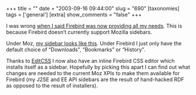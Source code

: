 +++
title = ""
date = "2003-09-16 09:44:00"
slug = "690"
[taxonomies]
tags = ['general']
[extra]
show_comments = "false"
+++

I was wrong [when I said Firebird was now providing all my needs](http://pipthepixie.tripod.com/blog/archive/2003_09_01_blog.html#106329532016716065). This is because Firebird doesn’t currently support Mozilla sidebars.

Under Moz, [my sidebar looks like this](http://philwilson.org/images/sidebar.png). Under Firebird I just only have the default choice of “Downloads”, “Bookmarks” or “History”.

Thanks to [EditCSS](http://editcss.mozdev.org) I now also have an inline Firebird CSS editor which installs itself as a sidebar. Hopefully by picking this apart I can find out what changes are needed to the current Moz XPIs to make them available for Firebird (my J2SE and EE API sidebars are the result of hand-hacked RDF as opposed to the result of installers).
